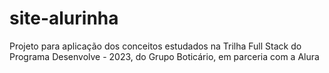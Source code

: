 # site-alurinha
Projeto para aplicação dos conceitos estudados na Trilha Full Stack do Programa Desenvolve - 2023, do Grupo Boticário, em parceria com a Alura
